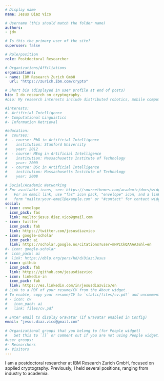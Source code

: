 ```yaml
---
# Display name
name: Jesus Diaz Vico

# Username (this should match the folder name)
authors:
- jdv

# Is this the primary user of the site?
superuser: false

# Role/position
role: Postdoctoral Researcher

# Organizations/Affiliations
organizations:
- name: IBM Research Zurich GmbH
  url: "https://zurich.ibm.com/crypto"

# Short bio (displayed in user profile at end of posts)
bio: I do research on cryptography.
#bio: My research interests include distributed robotics, mobile computing and programmable matter.

#interests:
#- Artificial Intelligence
#- Computational Linguistics
#- Information Retrieval

#education:
#  courses:
#  - course: PhD in Artificial Intelligence
#    institution: Stanford University
#    year: 2012
#  - course: MEng in Artificial Intelligence
#    institution: Massachusetts Institute of Technology
#    year: 2009
#  - course: BSc in Artificial Intelligence
#    institution: Massachusetts Institute of Technology
#    year: 2008

# Social/Academic Networking
# For available icons, see: https://sourcethemes.com/academic/docs/widgets/#icons
#   For an email link, use "fas" icon pack, "envelope" icon, and a link in the
#   form "mailto:your-email@example.com" or "#contact" for contact widget.
social:
- icon: envelope
  icon_pack: fas
  link: mailto:jesus.diaz.vico@gmail.com
- icon: twitter
  icon_pack: fab
  link: https://twitter.com/jesusdiazvico
- icon: google-scholar
  icon_pack: ai
  link: https://scholar.google.no/citations?user=mHPICkQAAAAJ&hl=en
#- icon: google-scholar
#  icon_pack: ai
#  link: https://dblp.org/pers/hd/d/Diaz:Jesus
- icon: github
  icon_pack: fab
  link: https://github.com/jesusdiazvico
- icon: linkedin-in
  icon_pack: fab
  link: https://es.linkedin.com/in/jesusdiazvico/en
# Link to a PDF of your resume/CV from the About widget.
# To enable, copy your resume/CV to `static/files/cv.pdf` and uncomment the lines below.  
# - icon: cv
#   icon_pack: ai
#   link: files/cv.pdf

# Enter email to display Gravatar (if Gravatar enabled in Config)
email: "jesus.diaz.vico@gmail.com"
  
# Organizational groups that you belong to (for People widget)
#   Set this to `[]` or comment out if you are not using People widget.  
#user_groups:
#- Researchers
#- Visitors
---
```


I am a postdoctoral researcher at IBM Research Zurich GmbH, focused on applied
cryptography. Previously, I held several positions, ranging from industry to
academia.